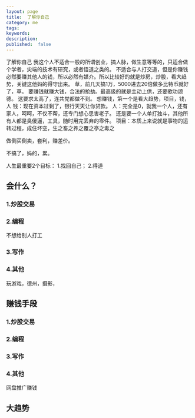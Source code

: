 ```yaml
---
layout: page
title:  了解你自己
category: me
tags:
keywords:
description:
published:  false
---
```


了解你自己 
我这个人不适合一般的所谓创业，搞人脉，做生意等等的，只适合做个学者，尖端的技术有研究，或者悟道之类的。
不适合与人打交道，但是你赚钱必然要赚其他人的钱，所以必然有媒介。所以比较好的就是炒房，炒股，看大趋势，关键这他妈的得守出来。
草，前几天搞1万，5000进去20倍做多比特币就好了，草。
要赚钱就赚大钱，合法的抢劫。最高级的就是主动上供，还要歌功颂德。
这要求太高了，连共党都做不到。
想赚钱，第一个是看大趋势，项目，钱，人
钱：现在资本过剩了，银行天天让你贷款。
人：完全是0，就我一个人，还有家人，呵呵，不仅不帮，还专门想心思害老子。
还是要一个人单打独斗，其他所有人都是臭傻逼，工具，随时用完丢弃的零件。
项目：本质上来说就是事物的运转过程，成住坏空，生之畜之养之覆之亭之毒之

做倒买倒卖，套利，赚差价。

不搞了，妈的，累。

人生最重要2个目标：
1.找回自己；
2.得道




## 会什么？
### 1.炒股交易

### 2.编程
不想给别人打工
### 3.写作
### 4.其他
玩游戏，德州，摄影，

## 赚钱手段
### 1.炒股交易
### 2.编程
### 3.写作
### 4.其他
网盘推广赚钱

## 大趋势

